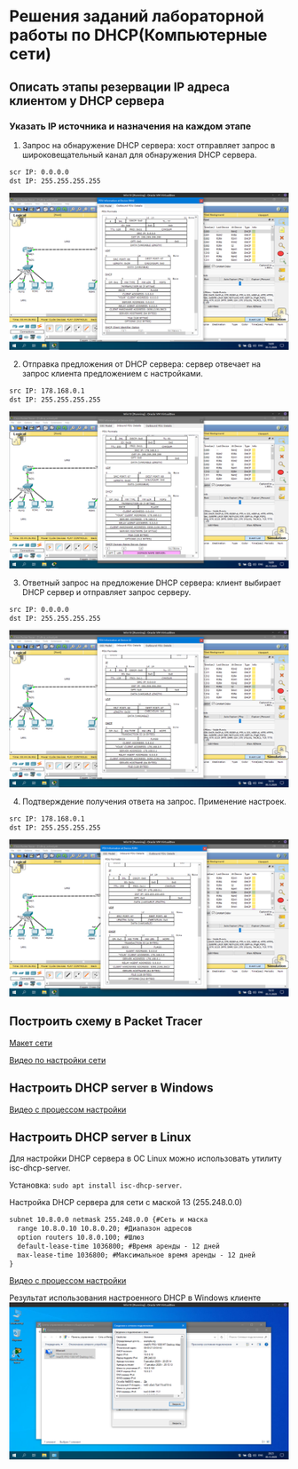 # Решения заданий лабораторной работы по DHCP(Компьютерные сети)

## Описать этапы резервации IP адреса клиентом у DHCP сервера
### Указать IP источника и назначения на каждом этапе

1. Запрос на обнаружение DHCP сервера: хост отправляет запрос в широковещательный канал для обнаружения DHCP сервера.
```
scr IP: 0.0.0.0
dst IP: 255.255.255.255
```
![Discover request](https://github.com/mihai-valentin/computer_networks_dhcp/blob/main/discover.png)

2. Отправка предложения от DHCP сервера: сервер отвечает на запрос клиента предложением с настройками.
```
src IP: 178.168.0.1
dst IP: 255.255.255.255
```
![Offer request](https://github.com/mihai-valentin/computer_networks_dhcp/blob/main/offer.png)

3. Ответный запрос на предложение DHCP сервера: клиент выбирает DHCP сервер и отправляет запрос серверу.
```
src IP: 0.0.0.0
dst IP: 255.255.255.255
```
![Request](https://github.com/mihai-valentin/computer_networks_dhcp/blob/main/request.png)

4. Подтверждение получения ответа на запрос. Применение настроек.
```
src IP: 178.168.0.1
dst IP: 255.255.255.255
```
![Pack request](https://github.com/mihai-valentin/computer_networks_dhcp/blob/main/pack.png)

## Построить схему в Packet Tracer

[Макет сети](https://github.com/mihai-valentin/computer_networks_dhcp/blob/main/dhcp.pkt)

[Видео по настройки сети](https://github.com/mihai-valentin/computer_networks_dhcp/blob/main/dhcp_scheme.mkv)

## Настроить DHCP server в Windows

[Видео с процессом настройки](https://github.com/mihai-valentin/computer_networks_dhcp/blob/main/dhcp_win.mkv)

## Настроить DHCP server в Linux
Для настройки DHCP сервера в ОС Linux можно использовать утилиту isc-dhcp-server.

Установка: `sudo apt install isc-dhcp-server`.

Настройка DHCP сервера для сети с маской 13 (255.248.0.0)
```
subnet 10.8.0.0 netmask 255.248.0.0 {#Сеть и маска
  range 10.8.0.10 10.8.0.20; #Диапазон адресов
  option routers 10.8.0.100; #Шлюз
  default-lease-time 1036800; #Время аренды - 12 дней
  max-lease-time 1036800; #Максимальное время аренды - 12 дней
}
```
[Видео с процессом настройки](https://github.com/mihai-valentin/computer_networks_dhcp/blob/main/dhcp_ubuntu.mkv)

Результат использования настроенного DHCP в Windows клиенте
![Windows DHCP client](https://github.com/mihai-valentin/computer_networks_dhcp/blob/main/dhcp_win.png)

